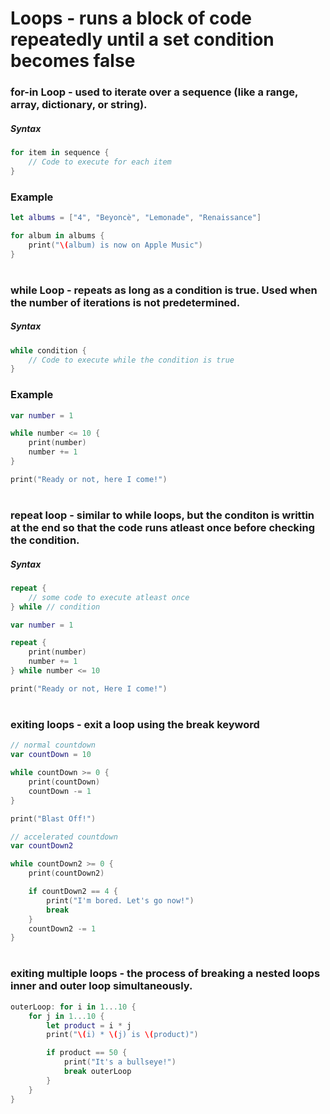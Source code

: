 # Loops - runs a block of code repeatedly until a set condition becomes false
### for-in Loop - used to iterate over a sequence (like a range, array, dictionary, or string).
##### Syntax
```Swift
for item in sequence {
    // Code to execute for each item
}
  ```
### Example
```Swift
let albums = ["4", "Beyoncè", "Lemonade", "Renaissance"]

for album in albums {
    print("\(album) is now on Apple Music")
}
```
#
### while Loop - repeats as long as a condition is true. Used when the number of iterations is not predetermined.
##### Syntax
```Swift
while condition {
    // Code to execute while the condition is true
}
```
### Example
```Swift
var number = 1

while number <= 10 {
    print(number)
    number += 1
}

print("Ready or not, here I come!")
```
#
### repeat loop - similar to while loops, but the conditon is writtin at the end so that the code runs atleast once before checking the condition.
##### Syntax
```Swift
repeat {
    // some code to execute atleast once
} while // condition
```
```Swift
var number = 1

repeat {
    print(number)
    number += 1
} while number <= 10

print("Ready or not, Here I come!")
```
#
### exiting loops - exit a loop using the break keyword
```Swift
// normal countdown
var countDown = 10

while countDown >= 0 {
    print(countDown)
    countDown -= 1
}

print("Blast Off!")

// accelerated countdown
var countDown2

while countDown2 >= 0 {
    print(countDown2)

    if countDown2 == 4 {
        print("I'm bored. Let's go now!")
        break
    }
    countDown2 -= 1
}
```
#
### exiting multiple loops - the process of breaking a nested loops inner and outer loop simultaneously.
```Swift
outerLoop: for i in 1...10 {
    for j in 1...10 {
        let product = i * j
        print("\(i) * \(j) is \(product)")

        if product == 50 {
            print("It's a bullseye!")
            break outerLoop
        }
    }
}
```
